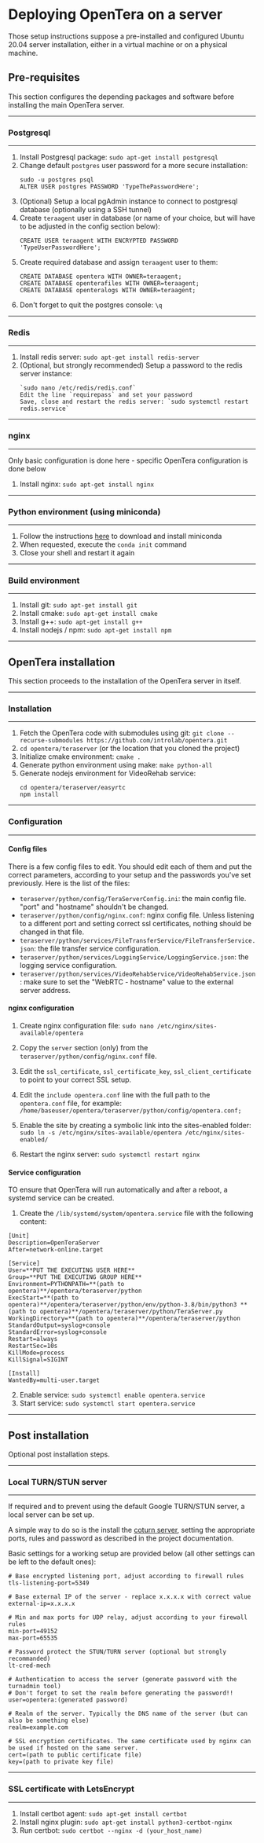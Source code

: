 # Deploying OpenTera on a server

Those setup instructions suppose a pre-installed and configured Ubuntu 20.04 server installation, either in a virtual machine or on a physical machine.

## Pre-requisites

This section configures the depending packages and software before installing the main OpenTera server.

<hr>

### Postgresql
<hr>

1. Install Postgresql package: `sudo apt-get install postgresql`
2. Change default `postgres` user password for a more secure installation: 
    ```
    sudo -u postgres psql
    ALTER USER postgres PASSWORD 'TypeThePasswordHere';
    ```
3. (Optional) Setup a local pgAdmin instance to connect to postgresql database (optionally using a SSH tunnel)
4. Create `teraagent` user in database (or name of your choice, but will have to be adjusted in the config section below):
    ```
    CREATE USER teraagent WITH ENCRYPTED PASSWORD 'TypeUserPasswordHere';
    ```
5. Create required database and assign `teraagent` user to them:
    ```    
    CREATE DATABASE opentera WITH OWNER=teraagent;
    CREATE DATABASE openterafiles WITH OWNER=teraagent;
    CREATE DATABASE openteralogs WITH OWNER=teraagent;
    ```
6. Don't forget to quit the postgres console: `\q`

<hr>

### Redis
<hr>

1. Install redis server: `sudo apt-get install redis-server`
2. (Optional, but strongly recommended) Setup a password to the redis server instance: 
    ```
    `sudo nano /etc/redis/redis.conf`
    Edit the line `requirepass` and set your password
    Save, close and restart the redis server: `sudo systemctl restart redis.service`
    ```

<hr>

### nginx
<hr>
Only basic configuration is done here - specific OpenTera configuration is done below

1. Install nginx: `sudo apt-get install nginx`

<hr>

### Python environment (using miniconda)
<hr>

1. Follow the instructions [here­](https://docs.conda.io/projects/conda/en/latest/user-guide/install/linux.html) to download and install miniconda
2. When requested, execute the `conda init` command
3. Close your shell and restart it again

<hr>

### Build environment
<hr>

1. Install git: `sudo apt-get install git`
2. Install cmake: `sudo apt-get install cmake`
3. Install g++: `sudo apt-get install g++`
4. Install nodejs / npm: `sudo apt-get install npm`

<hr>

## OpenTera installation

This section proceeds to the installation of the OpenTera server in itself.

<hr>

### Installation
<hr>

1. Fetch the OpenTera code with submodules using git: `git clone --recurse-submodules https://github.com/introlab/opentera.git`
2. `cd opentera/teraserver` (or the location that you cloned the project)
3. Initialize cmake environment: `cmake .`
4. Generate python environment using make: `make python-all`
5. Generate nodejs environment for VideoRehab service:
    ```
    cd opentera/teraserver/easyrtc
    npm install
    ```

<hr>

### Configuration
<hr>

#### Config files
There is a few config files to edit. You should edit each of them and put the correct parameters, according to your setup and the passwords you've set previously. Here is the list of the files:

* `teraserver/python/config/TeraServerConfig.ini`: the main config file. "port" and "hostname" shouldn't be changed.
* `teraserver/python/config/nginx.conf`: nginx config file. Unless listening to a different port and setting correct ssl certificates, nothing should be changed in that file.
* `teraserver/python/services/FileTransferService/FileTransferService.json`: the file transfer service configuration.
* `teraserver/python/services/LoggingService/LoggingService.json`: the logging service configuration.
* `teraserver/python/services/VideoRehabService/VideoRehabService.json`: make sure to set the "WebRTC - hostname" value to the external server address.

#### nginx configuration
1. Create nginx configuration file: `sudo nano /etc/nginx/sites-available/opentera`
2. Copy the `server` section (only) from the `teraserver/python/config/nginx.conf` file. 
3. Edit the `ssl_certificate`, `ssl_certificate_key`, `ssl_client_certificate` to point to your correct SSL setup.
4. Edit the `include opentera.conf` line with the full path to the `opentera.conf` file, for example: `/home/baseuser/opentera/teraserver/python/config/opentera.conf;`
5. Enable the site by creating a symbolic link into the sites-enabled folder: `sudo ln -s /etc/nginx/sites-available/opentera /etc/nginx/sites-enabled/`

6. Restart the nginx server: `sudo systemctl restart nginx`

#### Service configuration
TO ensure that OpenTera will run automatically and after a reboot, a systemd service can be created. 

1. Create the `/lib/systemd/system/opentera.service` file with the following content:
```
[Unit]
Description=OpenTeraServer
After=network-online.target

[Service]
User=**PUT THE EXECUTING USER HERE**
Group=**PUT THE EXECUTING GROUP HERE**
Environment=PYTHONPATH=**(path to opentera)**/opentera/teraserver/python
ExecStart=**(path to opentera)**/opentera/teraserver/python/env/python-3.8/bin/python3 **(path to opentera)**/opentera/teraserver/python/TeraServer.py
WorkingDirectory=**(path to opentera)**/opentera/teraserver/python
StandardOutput=syslog+console
StandardError=syslog+console
Restart=always
RestartSec=10s
KillMode=process
KillSignal=SIGINT

[Install]
WantedBy=multi-user.target
```
2. Enable service: `sudo systemctl enable opentera.service`
3. Start service: `sudo systemctl start opentera.service`

<hr>

## Post installation
Optional post installation steps.

<hr>

### Local TURN/STUN server
<hr>

If required and to prevent using the default Google TURN/STUN server, a local server can be set up.

A simple way to do so is the install the [coturn server](https://github.com/coturn/coturn), setting the appropriate ports, rules and password as described in the project documentation.

Basic settings for a working setup are provided below (all other settings can be left to the default ones):
```
# Base encrypted listening port, adjust according to firewall rules
tls-listening-port=5349

# Base external IP of the server - replace x.x.x.x with correct value
external-ip=x.x.x.x

# Min and max ports for UDP relay, adjust according to your firewall rules
min-port=49152
max-port=65535

# Password protect the STUN/TURN server (optional but strongly recommanded)
lt-cred-mech

# Authentication to access the server (generate password with the turnadmin tool)
# Don't forget to set the realm before generating the password!!
user=opentera:(generated password)

# Realm of the server. Typically the DNS name of the server (but can also be something else)
realm=example.com

# SSL encryption certificates. The same certificate used by nginx can be used if hosted on the same server.
cert=(path to public certificate file)
key=(path to private key file)
```

<hr>

### SSL certificate with LetsEncrypt
<hr>

1. Install certbot agent: `sudo apt-get install certbot`
2. Install nginx plugin: `sudo apt-get install python3-certbot-nginx`
3. Run certbot: `sudo certbot --nginx -d (your_host_name)`


